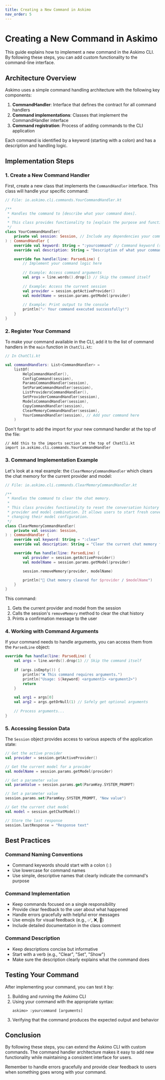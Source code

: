 ```yaml
---
title: Creating a New Command in Askimo
nav_order: 5
---
```


# Creating a New Command in Askimo

This guide explains how to implement a new command in the Askimo CLI. By following these steps, you can add custom functionality to the command-line interface.

## Architecture Overview

Askimo uses a simple command handling architecture with the following key components:

1. **CommandHandler**: Interface that defines the contract for all command handlers
2. **Command implementations**: Classes that implement the CommandHandler interface
3. **Command registration**: Process of adding commands to the CLI application

Each command is identified by a keyword (starting with a colon) and has a description and handling logic.

## Implementation Steps

### 1. Create a New Command Handler

First, create a new class that implements the `CommandHandler` interface. This class will handle your specific command:

```kotlin
// File: io.askimo.cli.commands.YourCommandHandler.kt

/**
 * Handles the command to [describe what your command does].
 * 
 * This class provides functionality to [explain the purpose and functionality of your command].
 */
class YourCommandHandler(
    private val session: Session, // Include any dependencies your command needs
) : CommandHandler {
    override val keyword: String = ":yourcommand" // Command keyword (starts with colon)
    override val description: String = "Description of what your command does."

    override fun handle(line: ParsedLine) {
        // Implement your command logic here
        
        // Example: Access command arguments
        val args = line.words().drop(1) // Skip the command itself
        
        // Example: Access the current session
        val provider = session.getActiveProvider()
        val modelName = session.params.getModel(provider)
        
        // Example: Print output to the console
        println("✅ Your command executed successfully!")
    }
}
```

### 2. Register Your Command

To make your command available in the CLI, add it to the list of command handlers in the `main` function in `ChatCli.kt`:

```kotlin
// In ChatCli.kt

val commandHandlers: List<CommandHandler> =
    listOf(
        HelpCommandHandler(),
        ConfigCommand(session),
        ParamsCommandHandler(session),
        SetParamCommandHandler(session),
        ListProvidersCommandHandler(),
        SetProviderCommandHandler(session),
        ModelsCommandHandler(session),
        CopyCommandHandler(session),
        ClearMemoryCommandHandler(session),
        YourCommandHandler(session), // Add your command here
    )
```

Don't forget to add the import for your new command handler at the top of the file:

```
// Add this to the imports section at the top of ChatCli.kt
import io.askimo.cli.commands.YourCommandHandler
```

### 3. Command Implementation Example

Let's look at a real example: the `ClearMemoryCommandHandler` which clears the chat memory for the current provider and model:

```kotlin
// File: io.askimo.cli.commands.ClearMemoryCommandHandler.kt

/**
 * Handles the command to clear the chat memory.
 * 
 * This class provides functionality to reset the conversation history for the current
 * provider and model combination. It allows users to start fresh conversations without
 * changing their model configuration.
 */
class ClearMemoryCommandHandler(
    private val session: Session,
) : CommandHandler {
    override val keyword: String = ":clear"
    override val description: String = "Clear the current chat memory for the active provider/model."

    override fun handle(line: ParsedLine) {
        val provider = session.getActiveProvider()
        val modelName = session.params.getModel(provider)

        session.removeMemory(provider, modelName)

        println("🧹 Chat memory cleared for $provider / $modelName")
    }
}
```

This command:
1. Gets the current provider and model from the session
2. Calls the session's `removeMemory` method to clear the chat history
3. Prints a confirmation message to the user

### 4. Working with Command Arguments

If your command needs to handle arguments, you can access them from the `ParsedLine` object:

```kotlin
override fun handle(line: ParsedLine) {
    val args = line.words().drop(1) // Skip the command itself
    
    if (args.isEmpty()) {
        println("❌ This command requires arguments.")
        println("Usage: ${keyword} <argument1> <argument2>")
        return
    }
    
    val arg1 = args[0]
    val arg2 = args.getOrNull(1) // Safely get optional arguments
    
    // Process arguments...
}
```

### 5. Accessing Session Data

The `Session` object provides access to various aspects of the application state:

```kotlin
// Get the active provider
val provider = session.getActiveProvider()

// Get the current model for a provider
val modelName = session.params.getModel(provider)

// Get a parameter value
val paramValue = session.params.get(ParamKey.SYSTEM_PROMPT)

// Set a parameter value
session.params.set(ParamKey.SYSTEM_PROMPT, "New value")

// Get the current chat model
val model = session.getChatModel()

// Store the last response
session.lastResponse = "Response text"
```

## Best Practices

### Command Naming Conventions

- Command keywords should start with a colon (`:`)
- Use lowercase for command names
- Use simple, descriptive names that clearly indicate the command's purpose

### Command Implementation

- Keep commands focused on a single responsibility
- Provide clear feedback to the user about what happened
- Handle errors gracefully with helpful error messages
- Use emojis for visual feedback (e.g., ✅, ❌, 🧹)
- Include detailed documentation in the class comment

### Command Description

- Keep descriptions concise but informative
- Start with a verb (e.g., "Clear", "Set", "Show")
- Make sure the description clearly explains what the command does

## Testing Your Command

After implementing your command, you can test it by:

1. Building and running the Askimo CLI
2. Using your command with the appropriate syntax:
   ```
   askimo> :yourcommand [arguments]
   ```
3. Verifying that the command produces the expected output and behavior

## Conclusion

By following these steps, you can extend the Askimo CLI with custom commands. The command handler architecture makes it easy to add new functionality while maintaining a consistent interface for users.

Remember to handle errors gracefully and provide clear feedback to users when something goes wrong with your command.